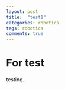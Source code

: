 ```yaml
---
layout: post
title:  "test1"
categories: robotics
tags: robotics
comments: true
---
```


# For test
testing..